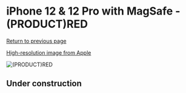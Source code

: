 # iPhone 12 & 12 Pro with MagSafe - (PRODUCT)RED

[Return to previous page](/iphone_12)

[High-resolution image from Apple](https://store.storeimages.cdn-apple.com/8756/as-images.apple.com/is/MHKD3?wid=4500&hei=4500&fmt=png)

<div style="width: 500px"><img src="/almost_uncompressed/MHKD3.webp" alt="(PRODUCT)RED"></div>

## Under construction
